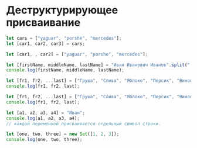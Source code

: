 # Деструктурирующее присваивание

```javascript
let cars = ["yaguar", "porshe", "mercedes"];
let [car1, car2, car3] = cars;

let [car1, , car2] = ["yaguar", "porshe", "mercedes"];
```

```javascript
let [firstName, middleName, lastName] = "Иван Иванович Иванов".split(" ");
console.log(firstName, middleName, lastName);
```

```javascript
let [fr1, fr2, ...last] = ["Груша", "Слива", "Яблоко", "Персик", "Виноград"];
console.log(fr1, fr2, last);
```

```javascript
let [fr1, fr2, ...last] = ["Груша", "Слива", "Яблоко", "Персик", "Виноград"];
console.log(fr1, fr2, last);
```

```javascript
let [a1, a2, a3, a4] = "Иван"; 
console.log(a1, a2, a3, a4);
// каждой переменной присваивается отдельный символ строки.
```

```javascript
let [one, two, three] = new Set([1, 2, 3]);
console.log(one, two, three);
```
